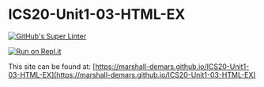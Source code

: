 # ICS20-Unit1-03-HTML-EX

[![GitHub's Super Linter](https://github.com/marshall-demars/ICS20-Unit1-03-HTML-EX/workflows/GitHub's%20Super%20Linter/badge.svg)](https://github.com/marshall-demars/ICS20-Unit1-03-HTML-EX/actions)

[![Run on Repl.it](https://repl.it/badge/github/marshall-demars/ICS20-Unit1-03-HTML-EX)](https://repl.it/github/marshall-demars/ICS20-Unit1-03-HTML-EX)

This site can be found at: [https://marshall-demars.github.io/ICS20-Unit1-03-HTML-EX](https://marshall-demars.github.io/ICS20-Unit1-03-HTML-EX)
